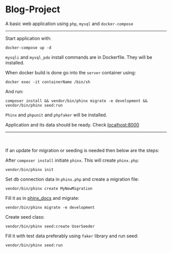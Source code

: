 # Blog-Project

A basic web application using `php`, `mysql` and `docker-compose`

---

Start application with: 

    docker-compose up -d

`mysqli` and `mysql_pdo` install commands are in Dockerfile. They will be installed. 
    
When docker build is done go into the `server` container using:

    docker exec -it containerName /bin/sh

And run: 

    composer install && vendor/bin/phinx migrate -e development && vendor/bin/phinx seed:run

`Phinx` and `phpunit` and `phpfaker` will be installed.

Application and its data should be ready. Check [localhost:8000](localhost:8000)

---

<br/><br/>
If an update for migration or seeding is needed then below are the steps:

After `composer install` initiate `phinx`. This will create `phinx.php`:

    vendor/bin/phinx init

Set db connection data in `phinx.php` and create a migration file:

    vendor/bin/phinx create MyNewMigration

Fill it as in [phinx_docs](https://book.cakephp.org/phinx/0/en/migrations.html) and migrate:

    vendor/bin/phinx migrate -e development

Create seed class:

    vendor/bin/phinx seed:create UserSeeder

Fill it with test data preferably using `faker` library and run seed:

    vendor/bin/phinx seed:run